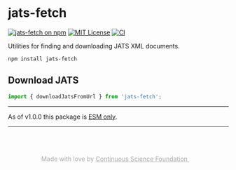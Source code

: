 # jats-fetch

[![jats-fetch on npm](https://img.shields.io/npm/v/jats-fetch.svg)](https://www.npmjs.com/package/jats-fetch)
[![MIT License](https://img.shields.io/badge/license-MIT-blue.svg)](https://github.com/continuous-foundation/jats/blob/main/LICENSE)
[![CI](https://github.com/continuous-foundation/jats/workflows/CI/badge.svg)](https://github.com/continuous-foundation/jats/actions)

Utilities for finding and downloading JATS XML documents.

```
npm install jats-fetch
```

## Download JATS

```typescript
import { downloadJatsFromUrl } from 'jats-fetch';
```

---

As of v1.0.0 this package is [ESM only](https://gist.github.com/sindresorhus/a39789f98801d908bbc7ff3ecc99d99c).

---

<p style="text-align: center; color: #aaa; padding-top: 50px">
  Made with love by
  <a href="https://continuous.foundation" target="_blank" style="color: #aaa">
    Continuous Science Foundation <img src="https://continuous.foundation/images/logo-small.svg" style="height: 1em" />
  </a>
</p>
